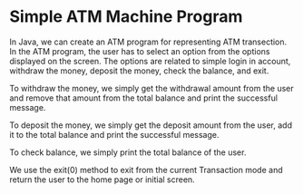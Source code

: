 # Simple ATM Machine Program
In Java, we can create an ATM program for representing ATM transection. In the ATM program, the user has to select an option from the options displayed on the screen. The options are related to simple login in account, withdraw the money, deposit the money, check the balance, and exit.

To withdraw the money, we simply get the withdrawal amount from the user and remove that amount from the total balance and print the successful message.

To deposit the money, we simply get the deposit amount from the user, add it to the total balance and print the successful message.

To check balance, we simply print the total balance of the user.

We use the exit(0) method to exit from the current Transaction mode and return the user to the home page or initial screen.
